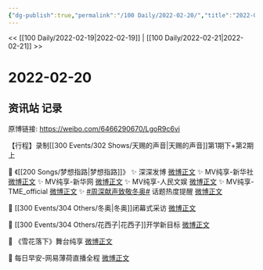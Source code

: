 ```yaml
---
{"dg-publish":true,"permalink":"/100 Daily/2022-02-20/","title":"2022-02-20","created":"2022-12-22T15:42:17.000+08:00","updated":"2023-04-11T14:46:34.808+08:00"}
---
```



<< [[100 Daily/2022-02-19\|2022-02-19]] | [[100 Daily/2022-02-21\|2022-02-21]] >>

# 2022-02-20

## 资讯站 记录

原博链接: https://weibo.com/6466290670/LgoR9c6vi

【行程】录制[[300 Events/302 Shows/天赐的声音\|天赐的声音]]第1期下+第2期上

💫 《[[200 Songs/梦想指路\|梦想指路]]》
✨ 深深发博 [微博正文](https://m.weibo.cn/6466290670/4738908933587209)
✨ MV纯享-新华社 [微博正文](https://m.weibo.cn/6466290670/4738873026937415)
✨ MV纯享-新华网 [微博正文](https://m.weibo.cn/6466290670/4738862851557649)
✨ MV纯享-人民文娱 [微博正文](https://m.weibo.cn/6466290670/4738914755281151)
✨ MV纯享-TME_official [微博正文](https://m.weibo.cn/6466290670/4738890428060190)
✨ [#周深献声致敬冬奥#](https://s.weibo.com/weibo?q=%23%E5%91%A8%E6%B7%B1%E7%8C%AE%E5%A3%B0%E8%87%B4%E6%95%AC%E5%86%AC%E5%A5%A5%23) 话题热度提醒 [微博正文](https://m.weibo.cn/6466290670/4738880315854775)

💫 [[300 Events/304 Others/冬奥\|冬奥]]闭幕式采访 [微博正文](https://m.weibo.cn/6466290670/4739044980818479)

💫 [[300 Events/304 Others/花西子\|花西子]]开学新目标 [微博正文](https://m.weibo.cn/6466290670/4739023514112352)

💫 《雪花落下》舞台纯享 [微博正文](https://m.weibo.cn/6466290670/4739035261572877)

💫 每日早安-网易薄荷直播全程 [微博正文](https://m.weibo.cn/6466290670/4738861555517141)
